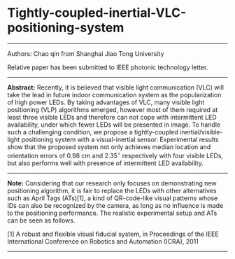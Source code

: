 # Tightly-coupled-inertial-VLC-positioning-system
---
Authors: Chao qin from Shanghai Jiao Tong University

Relative paper has been submitted to IEEE photonic technology letter.

---

**Abstract:** Recently, it is believed that visible light communication (VLC) will take the lead in future indoor communication system as the popularization of high power LEDs. By taking advantages of VLC, many visible light positioning (VLP) algorithms emerged, however most of them required at least three visible LEDs and therefore can not cope with intermittent LED availability, under which fewer LEDs will be presented in image. To handle such a challenging condition, we propose a tightly-coupled inertial/visible-light positioning system with a visual-inertial sensor. Experimental results show that the proposed system not only achieves median location and orientation errors of 0.98 cm and 2.35$^{\circ}$ respectively with four visible LEDs, but also performs well with presence of intermittent LED availability.

---

**Note:** Considering that our research only focuses on demonstrating new positioning algorithm, it is fair to replace the LEDs with other alternatives such as April Tags (ATs)[1], a kind of QR-code-like visual patterns whose IDs can also be recognized by the camera, as long as no influence is made to the positioning performance. The realistic experimental setup and ATs can be seen as follows. 

[1] A robust and flexible visual fiducial system, in Proceedings of the IEEE International Conference on Robotics and Automation (ICRA), 2011

---





